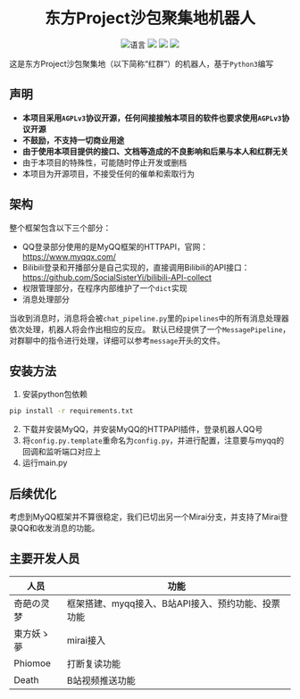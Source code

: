 <div align="center">
  
# 东方Project沙包聚集地机器人
![](https://img.shields.io/github/languages/top/Touhou-Freshman-Camp/Touhou-Freshman-Camp-Robot "语言")
[![](https://img.shields.io/github/workflow/status/Touhou-Freshman-Camp/Touhou-Freshman-Camp-Robot/CodeQL)](https://github.com/FlyingLu/Touhou-Freshman-Camp-Robot/actions/workflows/codeql-analysis.yml "代码分析")
[![](https://img.shields.io/github/contributors/Touhou-Freshman-Camp/Touhou-Freshman-Camp-Robot)](https://github.com/FlyingLu/Touhou-Freshman-Camp-Robot/graphs/contributors "贡献者")
[![](https://img.shields.io/github/license/Touhou-Freshman-Camp/Touhou-Freshman-Camp-Robot)](https://github.com/FlyingLu/Touhou-Freshman-Camp-Robot/blob/master/LICENSE "许可协议")
</div>
  
这是东方Project沙包聚集地（以下简称“红群”）的机器人，基于`Python3`编写

## 声明
* **本项目采用`AGPLv3`协议开源，任何间接接触本项目的软件也要求使用`AGPLv3`协议开源**
* **不鼓励，不支持一切商业用途**
* **由于使用本项目提供的接口、文档等造成的不良影响和后果与本人和红群无关**
* 由于本项目的特殊性，可能随时停止开发或删档
* 本项目为开源项目，不接受任何的催单和索取行为

## 架构
整个框架包含以下三个部分：
* QQ登录部分使用的是MyQQ框架的HTTPAPI，官网：https://www.myqqx.com/
* Bilibili登录和开播部分是自己实现的，直接调用Bilibili的API接口：https://github.com/SocialSisterYi/bilibili-API-collect
* 权限管理部分，在程序内部维护了一个`dict`实现
* 消息处理部分

当收到消息时，消息将会被`chat_pipeline.py`里的`pipelines`中的所有消息处理器依次处理，机器人将会作出相应的反应。
默认已经提供了一个`MessagePipeline`，对群聊中的指令进行处理，详细可以参考`message`开头的文件。

## 安装方法
1. 安装python包依赖
```bash
pip install -r requirements.txt
```
2. 下载并安装MyQQ，并安装MyQQ的HTTPAPI插件，登录机器人QQ号
3. 将`config.py.template`重命名为`config.py`，并进行配置，注意要与myqq的回调和监听端口对应上
4. 运行main.py

## 后续优化
考虑到MyQQ框架并不算很稳定，我们已切出另一个Mirai分支，并支持了Mirai登录QQ和收发消息的功能。

## 主要开发人员
| 人员 | 功能 |
| ---- | ---- |
| 奇葩の灵梦 | 框架搭建、myqq接入、B站API接入、预约功能、投票功能  |
| 東方妖ゝ夢 | mirai接入 |
| Phiomoe | 打断复读功能 |
| Death | B站视频推送功能 |
